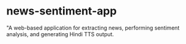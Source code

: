 # news-sentiment-app
"A web-based application for extracting news, performing sentiment analysis, and generating Hindi TTS output.
